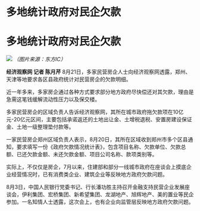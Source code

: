 # 多地统计政府对民企欠款

# 多地统计政府对民企欠款

![](https://inews.gtimg.com/om_bt/OrYUsGPRDNhR7nJJqXNA96H3x4Re6eud15WrjmZccJ7u8AA/1000)
_（图片来源：东方IC）_

**经济观察网 记者 陈月芹** 8月21日，多家民营房企人士向经济观察网透露，郑州、天津等地要求各区县政府统计对民营房企的欠款明细。

近一年多来，多家房企通过各种方式要求部分地方政府尽快偿还对其欠款，理由是急需这笔钱缓解流动性压力以及保交楼。

多家民营房企的区域负责人告诉经济观察网，其所在城市政府拖欠款项在10亿元-20亿元区间，主要包括承诺返还的土地出让金、土增税退税、安置房建设保证金、土地一级整理垫付款等。

一家民营房企郑州区域负责人表示，8月20日，其所在区域收到郑州市多个区县通知，要求填写一份《政府欠款情况统计表》，包含项目名称、欠款单位、欠款总额、已还欠款金额、未还欠款金额、项目公司名称、款项类别等。

实际上，不仅仅是房企，7月以来，住建部和部分一线城市政府在座谈会上摸底企业经营情况时，已有消费类企业、建筑企业等反映地方政府欠款问题。

8月3日，中国人民银行党委书记、行长潘功胜主持召开金融支持民营企业发展座谈会，伊利集团、宏桥集团、新希望集团、龙湖地产、旭辉地产、美的置业等民企参加。一名知情人士透露，这次会上，也有企业向监管层反映地方政府欠款问题。


